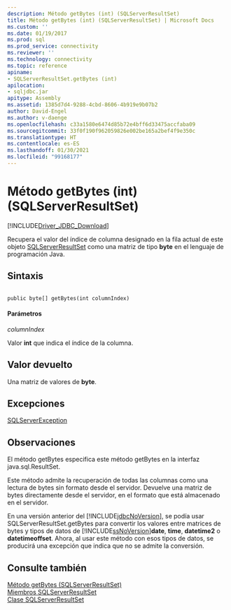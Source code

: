 ```yaml
---
description: Método getBytes (int) (SQLServerResultSet)
title: Método getBytes (int) (SQLServerResultSet) | Microsoft Docs
ms.custom: ''
ms.date: 01/19/2017
ms.prod: sql
ms.prod_service: connectivity
ms.reviewer: ''
ms.technology: connectivity
ms.topic: reference
apiname:
- SQLServerResultSet.getBytes (int)
apilocation:
- sqljdbc.jar
apitype: Assembly
ms.assetid: 1385d7d4-9288-4cbd-8606-4b919e9b07b2
author: David-Engel
ms.author: v-daenge
ms.openlocfilehash: c33a1580e6474d85b72e4bff6d33475accfaba09
ms.sourcegitcommit: 33f0f190f962059826e002be165a2bef4f9e350c
ms.translationtype: HT
ms.contentlocale: es-ES
ms.lasthandoff: 01/30/2021
ms.locfileid: "99168177"
---
```

# <a name="getbytes-method-int-sqlserverresultset"></a>Método getBytes (int) (SQLServerResultSet)
[!INCLUDE[Driver_JDBC_Download](../../../includes/driver_jdbc_download.md)]

  Recupera el valor del índice de columna designado en la fila actual de este objeto [SQLServerResultSet](../../../connect/jdbc/reference/sqlserverresultset-class.md) como una matriz de tipo **byte** en el lenguaje de programación Java.  
  
## <a name="syntax"></a>Sintaxis  
  
```  
  
public byte[] getBytes(int columnIndex)  
```  
  
#### <a name="parameters"></a>Parámetros  
 *columnIndex*  
  
 Valor **int** que indica el índice de la columna.  
  
## <a name="return-value"></a>Valor devuelto  
 Una matriz de valores de **byte**.  
  
## <a name="exceptions"></a>Excepciones  
 [SQLServerException](../../../connect/jdbc/reference/sqlserverexception-class.md)  
  
## <a name="remarks"></a>Observaciones  
 El método getBytes especifica este método getBytes en la interfaz java.sql.ResultSet.  
  
 Este método admite la recuperación de todas las columnas como una lectura de bytes sin formato desde el servidor. Devuelve una matriz de bytes directamente desde el servidor, en el formato que está almacenado en el servidor.  
  
 En una versión anterior del [!INCLUDE[jdbcNoVersion](../../../includes/jdbcnoversion_md.md)], se podía usar SQLServerResultSet.getBytes para convertir los valores entre matrices de bytes y tipos de datos de [!INCLUDE[ssNoVersion](../../../includes/ssnoversion-md.md)]**date**, **time**, **datetime2** o **datetimeoffset**. Ahora, al usar este método con esos tipos de datos, se producirá una excepción que indica que no se admite la conversión.  
  
## <a name="see-also"></a>Consulte también  
 [Método getBytes &#40;SQLServerResultSet&#41;](../../../connect/jdbc/reference/getbytes-method-sqlserverresultset.md)   
 [Miembros SQLServerResultSet](../../../connect/jdbc/reference/sqlserverresultset-members.md)   
 [Clase SQLServerResultSet](../../../connect/jdbc/reference/sqlserverresultset-class.md)  
  
  
